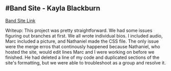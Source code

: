 #Band Site - Kayla Blackburn
-
[Band Site Link](https://ncohen4.github.io/)

Writeup: This project was pretty straightforward. We had some issues figuring out branches at first. We all wrote individual bios. I included audio, Marc included a picture, and Nathaniel made the CSS file. The only issue were the merge erros that continously happened because Nathaniel, who hosted the site, would edit lines Marc and I were working on before we finished. He had deleted a line of my code and duplicated sections of the site's formatting, but we were able to troubleshoot as a group and resolve it.